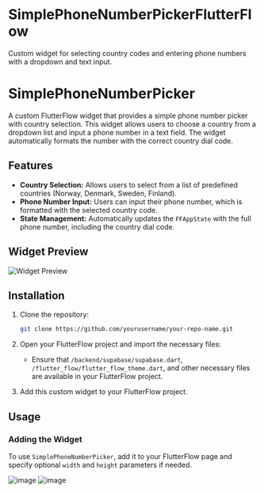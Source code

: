 # SimplePhoneNumberPickerFlutterFlow
Custom widget for selecting country codes and entering phone numbers with a dropdown and text input.

# SimplePhoneNumberPicker

A custom FlutterFlow widget that provides a simple phone number picker with country selection. This widget allows users to choose a country from a dropdown list and input a phone number in a text field. The widget automatically formats the number with the correct country dial code.

## Features
- **Country Selection:** Allows users to select from a list of predefined countries (Norway, Denmark, Sweden, Finland).
- **Phone Number Input:** Users can input their phone number, which is formatted with the selected country code.
- **State Management:** Automatically updates the `FFAppState` with the full phone number, including the country dial code.

## Widget Preview
![Widget Preview](path/to/screenshot.png)

## Installation
1. Clone the repository:
    ```bash
    git clone https://github.com/yourusername/your-repo-name.git
    ```
2. Open your FlutterFlow project and import the necessary files:
    - Ensure that `/backend/supabase/supabase.dart`, `/flutter_flow/flutter_flow_theme.dart`, and other necessary files are available in your FlutterFlow project.

3. Add this custom widget to your FlutterFlow project.

## Usage

### Adding the Widget
To use `SimplePhoneNumberPicker`, add it to your FlutterFlow page and specify optional `width` and `height` parameters if needed.

![image](https://github.com/user-attachments/assets/e7efdb9d-786e-403d-9d20-db6171507838)
![image](https://github.com/user-attachments/assets/dd5a6cfc-4bf9-4e4d-839d-127292002871)

